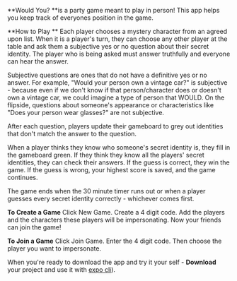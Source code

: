 **Would You? **is a party game meant to play in person! This app helps you keep track of everyones position in the game. 

**How to Play **
Each player chooses a mystery character from an agreed upon list. When it is a player's turn, they can choose any other player at the table and ask them a subjective yes or no question about their secret identity. The player who is being asked must answer truthfully and everyone can hear the answer.

Subjective questions are ones that do not have a definitive yes or no answer. For example, "Would your person own a vintage car?" is subjective - because even if we don't know if that person/character does or doesn't own a vintage car, we could imagine a type of person that WOULD. On the flipside, questions about someone's appearance or characteristics like "Does your person wear glasses?" are not subjective.

After each question, players update their gameboard to grey out identities that don't match the answer to the question.

When a player thinks they know who someone's secret identity is, they fill in the gameboard green. If they think they know all the players' secret identities, they can check their answers. If the guess is correct, they win the game. If the guess is wrong, your highest score is saved, and the game continues.

The game ends when the 30 minute timer runs out or when a player guesses every secret identity correctly - whichever comes first.

**To Create a Game**
Click New Game. Create a 4 digit code. Add the players and the characters these players will be impersonating. Now your friends can join the game!


**To Join a Game**
Click Join Game. Enter the 4 digit code. Then choose the player you want to impersonate.


When you're ready to download the app and try it your self - **Download** your project and use it with [expo cli](https://docs.expo.dev/get-started/installation/#expo-cli)).
